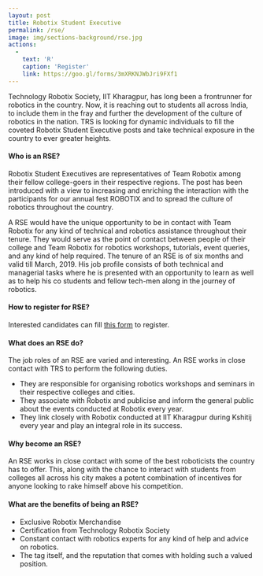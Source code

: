 ```yaml
---
layout: post
title: Robotix Student Executive
permalink: /rse/
image: img/sections-background/rse.jpg
actions:
  -
    text: 'R'
    caption: 'Register'
    link: https://goo.gl/forms/3mXRKNJWbJri9FXf1
---
```


Technology Robotix Society, IIT Kharagpur, has long been a frontrunner for robotics in the country. Now, it is reaching out to students all across India, to include them in the fray and further the development of the culture of robotics in the nation. TRS is looking for dynamic individuals to fill the coveted Robotix Student Executive posts and take technical exposure in the country to ever greater heights.

#### Who is an RSE?

Robotix Student Executives are representatives of Team Robotix among their fellow college-goers in their respective regions. The post has been introduced with a view to increasing and enriching the interaction with the participants for our annual fest ROBOTIX and to spread the culture of robotics throughout the country.

A RSE would have the unique opportunity to be in contact with Team Robotix for any kind of technical and robotics assistance throughout their tenure. They would serve as the point of contact between people of their college and Team Robotix for robotics workshops, tutorials, event queries, and any kind of help required. The tenure of an RSE is of six months and valid till March, 2019. His job profile consists of both technical and managerial tasks where he is presented with an opportunity to learn as well as to help his co students and fellow tech-men along in the journey of robotics.

#### How to register for RSE?

Interested candidates can fill [this form](https://goo.gl/forms/3mXRKNJWbJri9FXf1) to register.

#### What does an RSE do?

The job roles of an RSE are varied and interesting. An RSE works in close contact with TRS to perform the following duties.

- They are responsible for organising robotics workshops and seminars in their respective colleges and cities.
- They associate with Robotix and publicise and inform the general public about the events conducted at Robotix every year.
- They link closely with Robotix conducted at IIT Kharagpur during Kshitij every year and play an integral role in its success.

#### Why become an RSE?

An RSE works in close contact with some of the best roboticists the country has to offer. This, along with the chance to interact with students from colleges all across his city makes a potent combination of incentives for anyone looking to rake himself above his competition.

#### What are the benefits of being an RSE?

- Exclusive Robotix Merchandise
- Certification from Technology Robotix Society
- Constant contact with robotics experts for any kind of help and advice on robotics.
- The tag itself, and the reputation that comes with holding such a valued position.
